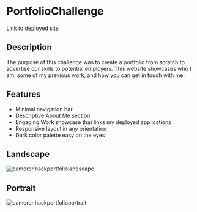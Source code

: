 # PortfolioChallenge

[Link to deployed site](https://cameronhack.github.io/PortfolioChallenge/)

## Description

The purpose of this challenge was to create a portfolio from scratch to advertise our skills to potential employers. This website showcases who I am, some of my previous work, and how you can get in touch with me.

## Features

- Minimal navigation bar
- Descriptive About Me section
- Engaging Work showcase that links my deployed applications
- Responsive layout in any orientation
- Dark color palette easy on the eyes

## Landscape
![cameronhackportfoliolandscape](https://github.com/CameronHack/PortfolioChallenge/assets/139071966/5b814b58-604e-40a9-ac13-2be15614895d)

## Portrait
![cameronhackportfolioportrait](https://github.com/CameronHack/PortfolioChallenge/assets/139071966/edf04fc9-eadd-47ed-b40b-b0d218919928)
